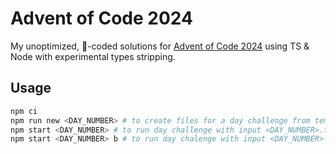 # Advent of Code 2024

My unoptimized, 💩-coded solutions for [Advent of Code 2024](https://adventofcode.com/2024) using TS & Node with experimental types stripping.

## Usage

```zsh
npm ci
npm run new <DAY_NUMBER> # to create files for a day challenge from template
npm start <DAY_NUMBER> # to run day challenge with input <DAY_NUMBER>.txt
npm start <DAY_NUMBER> b # to run day chalenge with input <DAY_NUMBER>-base.txt
```